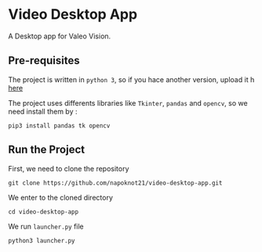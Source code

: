 # Video Desktop App

A Desktop app for Valeo Vision.

## Pre-requisites

The project is written in ```python 3```, so if you hace another version, upload it h [here](https://www.python.org/downloads/)

The project uses differents libraries like ```Tkinter```,  ```pandas``` and ```opencv```, so we need install them by :
```
pip3 install pandas tk opencv
```

## Run the Project

First, we need to clone the repository
```
git clone https://github.com/napoknot21/video-desktop-app.git
```
We enter to the cloned directory
```
cd video-desktop-app
```
We run ```launcher.py``` file 
```
python3 launcher.py
```

